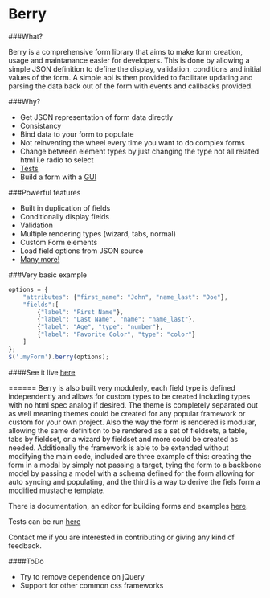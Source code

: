 Berry
======

###What?

Berry is a comprehensive form library that aims to make form creation, usage and maintanance easier for developers. This is done by allowing a simple JSON definition to define the display, validation, conditions and initial values of the form. A simple api is then provided to facilitate updating and parsing the data back out of the form with events and callbacks provided.

###Why?
* Get JSON representation of form data directly
* Consistancy
* Bind data to your form to populate
* Not reinventing the wheel every time you want to do complex forms
* Change between element types by just changing the type not all related html i.e radio to select
* [Tests](http://cloverstone.github.io/Berry/test/SpecRunner.html)
* Build a form with a [GUI](http://cloverstone.github.io/Berry/editor.html)

###Powerful features
* Built in duplication of fields
* Conditionally display fields
* Validation
* Multiple rendering types (wizard, tabs, normal)
* Custom Form elements
* Load field options from JSON source
* [Many more!](http://cloverstone.github.io/Berry/docs.html)

###Very basic example
```js
options = {      
	"attributes": {"first_name": "John", "name_last": "Doe"},
	"fields":[
		{"label": "First Name"}, 
		{"label": "Last Name", "name": "name_last"},
		{"label": "Age", "type": "number"},
		{"label": "Favorite Color", "type": "color"}
	]
};
$('.myForm').berry(options);
```

####See it live [here](http://cloverstone.github.io/Berry/sandbox.html)

======
Berry is also built very modulerly, each field type is defined independently and allows for custom types to be created including types with no html spec analog if desired. The theme is completely separated out as well meaning themes could be created for any popular framework or custom for your own project. Also the way the form is rendered is modular, allowing the same definition to be rendered as a set of fieldsets, a table, tabs by fieldset, or a wizard by fieldset and more could be created as needed. Additionally the framework is able to be extended without modifying the main code, included are three example of this: creating the form in a modal by simply not passing a target, tying the form to a backbone model by passing a model with a schema defined for the form allowing for auto syncing and populating, and the third is a way to derive the fiels form a modified mustache template.

There is documentation, an editor for building forms and examples [here](http://cloverstone.github.io/Berry). 

Tests can be run [here](http://cloverstone.github.io/Berry/test/SpecRunner.html)

Contact me if you are interested in contributing or giving any kind of feedback.

####ToDo

* Try to remove dependence on jQuery
* Support for other common css frameworks
